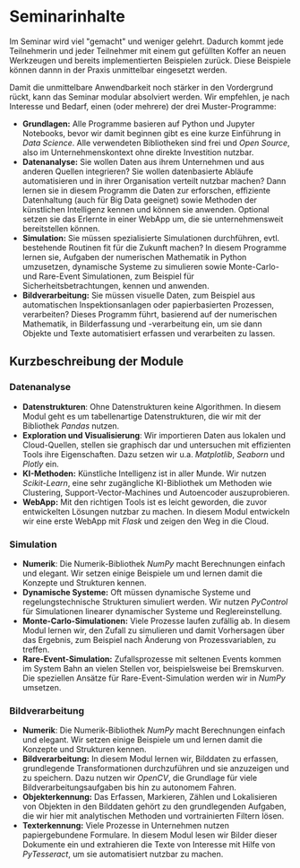 # Seminarinhalte

Im Seminar wird viel "gemacht" und weniger gelehrt.
Dadurch kommt jede Teilnehmerin und jeder Teilnehmer mit einem gut gefüllten Koffer an neuen Werkzeugen und bereits implementierten Beispielen zurück.
Diese Beispiele können dannn in der Praxis unmittelbar eingesetzt werden.

Damit die unmittelbare Anwendbarkeit noch stärker in den Vordergrund rückt, kann das Seminar modular absolviert werden. Wir empfehlen, je nach Interesse und Bedarf, einen (oder mehrere) der drei Muster-Programme:

- **Grundlagen:** Alle Programme basieren auf Python und Jupyter Notebooks, bevor wir damit beginnen gibt es eine kurze Einführung in *Data Science*. Alle verwendeten Bibliotheken sind frei und *Open Source*, also im Unternehmenskontext ohne direkte Investition nutzbar.
- **Datenanalyse:** Sie wollen Daten aus ihrem Unternehmen und aus anderen Quellen integrieren? Sie wollen datenbasierte Abläufe automatisieren und in ihrer Organisation verteilt nutzbar machen? Dann lernen sie in diesem Programm die Daten zur erforschen, effiziente Datenhaltung (auch für Big Data geeignet) sowie Methoden der künstlichen Intelligenz kennen und können sie anwenden. Optional setzen sie das Erlernte in einer WebApp um, die sie unternehmensweit bereitstellen können.
- **Simulation:** Sie müssen spezialisierte Simulationen durchführen, evtl. bestehende Routinen fit für die Zukunft machen? In diesem Programme lernen sie, Aufgaben der numerischen Mathematik in Python umzusetzen, dynamische Systeme zu simulieren sowie Monte-Carlo- und Rare-Event Simulationen, zum Beispiel für Sicherheitsbetrachtungen, kennen und anwenden.
- **Bildverarbeitung:** Sie müssen visuelle Daten, zum Beispiel aus automatischen Inspektionsanlagen oder papierbasierten Prozessen, verarbeiten? Dieses Programm führt, basierend auf der numerischen Mathematik, in Bilderfassung und -verarbeitung ein, um sie dann Objekte und Texte automatisiert erfassen und verarbeiten zu lassen.

## Kurzbeschreibung der Module

### Datenanalyse

- **Datenstrukturen**: Ohne Datenstrukturen keine Algorithmen. In diesem Modul geht es um tabellenartige Datenstrukturen, die wir mit der Bibliothek *Pandas* nutzen.
- **Exploration und Visualisierung**: Wir importieren Daten aus lokalen und Cloud-Quellen, stellen sie graphisch dar und untersuchen mit effizienten Tools ihre Eigenschaften. Dazu setzen wir u.a. *Matplotlib*, *Seaborn* und *Plotly* ein.
- **KI-Methoden:** Künstliche Intelligenz ist in aller Munde. Wir nutzen *Scikit-Learn*, eine sehr zugängliche KI-Bibliothek um Methoden wie Clustering, Support-Vector-Machines und Autoencoder auszuprobieren.
- **WebApp:** Mit den richtigen Tools ist es leicht geworden, die zuvor entwickelten Lösungen nutzbar zu machen. In diesem Modul entwickeln wir eine erste WebApp mit *Flask* und zeigen den Weg in die Cloud.

### Simulation

- **Numerik**: Die Numerik-Bibliothek *NumPy* macht Berechnungen einfach und elegant. Wir setzen einige Beispiele um und lernen damit die Konzepte und Strukturen kennen.
- **Dynamische Systeme:** Oft müssen dynamische Systeme und regelungstechnische Strukturen simuliert werden. Wir nutzen *PyControl* für Simulationen linearer dynamischer Systeme und Reglereinstellung.
- **Monte-Carlo-Simulationen:** Viele Prozesse laufen zufällig ab. In diesem Modul lernen wir, den Zufall zu simulieren und damit Vorhersagen über das Ergebnis, zum Beispiel nach Änderung von Prozessvariablen, zu treffen.
- **Rare-Event-Simulation:** Zufallsprozesse mit seltenen Events kommen im System Bahn an vielen Stellen vor, beispielsweise bei Bremskurven. Die speziellen Ansätze für Rare-Event-Simulation werden wir in *NumPy* umsetzen.

### Bildverarbeitung

- **Numerik**: Die Numerik-Bibliothek *NumPy* macht Berechnungen einfach und elegant. Wir setzen einige Beispiele um und lernen damit die Konzepte und Strukturen kennen.
- **Bildverarbeitung:** In diesem Modul lernen wir, Bilddaten zu erfassen, grundlegende Transformationen durchzuführen und sie anzuzeigen und zu speichern. Dazu nutzen wir *OpenCV*, die Grundlage für viele Bildverarbeitungsaufgaben bis hin zu autonomem Fahren.
- **Objekterkennung:** Das Erfassen, Markieren, Zählen und Lokalisieren von Objekten in den Bilddaten gehört zu den grundlegenden Aufgaben, die wir hier mit analytischen Methoden und vortrainierten Filtern lösen.
- **Texterkennung:** Viele Prozesse in Unternehmen nutzen papiergebundene Formulare. In diesem Modul lesen wir Bilder dieser Dokumente ein und extrahieren die Texte von Interesse mit Hilfe von *PyTesseract*, um sie automatisiert nutzbar zu machen.